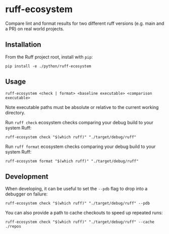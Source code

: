 # ruff-ecosystem

Compare lint and format results for two different ruff versions (e.g. main and a PR) on real world projects.

## Installation

From the Ruff project root, install with `pip`:

```shell
pip install -e ./python/ruff-ecosystem
```

## Usage

```shell
ruff-ecosystem <check | format> <baseline executable> <comparison executable>
```

Note executable paths must be absolute or relative to the current working directory.

Run `ruff check` ecosystem checks comparing your debug build to your system Ruff:

```shell
ruff-ecosystem check "$(which ruff)" "./target/debug/ruff"
```

Run `ruff format` ecosystem checks comparing your debug build to your system Ruff:

```shell
ruff-ecosystem format "$(which ruff)" "./target/debug/ruff"
```

## Development

When developing, it can be useful to set the `--pdb` flag to drop into a debugger on failure:

```shell
ruff-ecosystem check "$(which ruff)" "./target/debug/ruff" --pdb
```

You can also provide a path to cache checkouts to speed up repeated runs:

```shell
ruff-ecosystem check "$(which ruff)" "./target/debug/ruff" --cache ./repos
```
